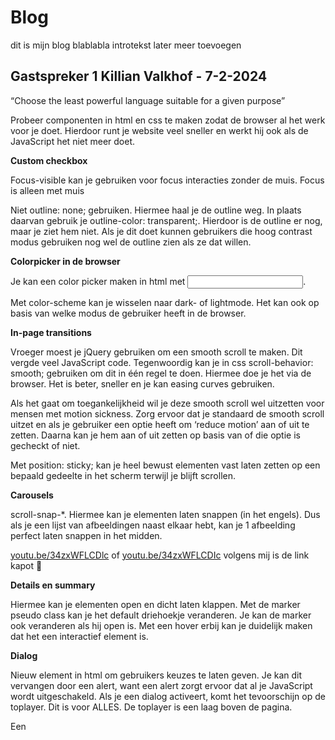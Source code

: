 # Blog

dit is mijn blog blablabla introtekst later meer toevoegen

## Gastspreker 1 Killian Valkhof - 7-2-2024

“Choose the least powerful language suitable for a given purpose”

Probeer componenten in html en css te maken zodat de browser al het werk voor je doet. Hierdoor runt je website veel sneller en werkt hij ook als de JavaScript het niet meer doet.

**Custom checkbox**

Focus-visible kan je gebruiken voor focus interacties zonder de muis. Focus is alleen met muis

Niet outline: none; gebruiken. Hiermee haal je de outline weg. In plaats daarvan gebruik je outline-color: transparent;. Hierdoor is de outline er nog, maar je ziet hem niet. Als je dit doet kunnen gebruikers die hoog contrast modus gebruiken nog wel de outline zien als ze dat willen.

**Colorpicker in de browser**

Je kan een color picker maken in html met <input type=”color”>.

Met color-scheme kan je wisselen naar dark- of lightmode. Het kan ook op basis van welke modus de gebruiker heeft in de browser.

**In-page transitions**

Vroeger moest je jQuery gebruiken om een smooth scroll te maken. Dit vergde veel JavaScript code. Tegenwoordig kan je in css scroll-behavior: smooth; gebruiken om dit in één regel te doen. Hiermee doe je het via de browser. Het is beter, sneller en je kan easing curves gebruiken.

Als het gaat om toegankelijkheid wil je deze smooth scroll wel uitzetten voor mensen met motion sickness. Zorg ervoor dat je standaard de smooth scroll uitzet en als je gebruiker een optie heeft om ‘reduce motion’ aan of uit te zetten. Daarna kan je hem aan of uit zetten op basis van of die optie is gecheckt of niet.

Met position: sticky; kan je heel bewust elementen vast laten zetten op een bepaald gedeelte in het scherm terwijl je blijft scrollen.

**Carousels**

scroll-snap-\*. Hiermee kan je elementen laten snappen (in het engels). Dus als je een lijst van afbeeldingen naast elkaar hebt, kan je 1 afbeelding perfect laten snappen in het midden.

[youtu.be/34zxWFLCDlc](http://youtu.be/34zxWFLCDlc) of [youtu.be/34zxWFLCDIc](http://youtu.be/34zxWFLCDIc) volgens mij is de link kapot 🤢

**Details en summary**

Hiermee kan je elementen open en dicht laten klappen. Met de marker pseudo class kan je het default driehoekje veranderen. Je kan de marker ook veranderen als hij open is. Met een hover erbij kan je duidelijk maken dat het een interactief element is.

**Dialog**

Nieuw element in html om gebruikers keuzes te laten geven. Je kan dit vervangen door een alert, want een alert zorgt ervoor dat al je JavaScript wordt uitgeschakeld. Als je een dialog activeert, komt het tevoorschijn op de toplayer. Dit is voor ALLES. De toplayer is een laag boven de pagina.

Een <dialog> moet je wel alles zelf maken. Een sluitknop staat er bijvoorbeeld niet standaard op. Die moet je allemaal zelf erin zetten. Hetzelfde geld voor positionering en andere styling. Je kan de achtergrond ook stylen met backdrop-filter. Hiermee kan je de achtergrond blurren, donkerder maken etc.

**Container queries**

Container queriues zijn net als mediaqueries, maar ze kijken naar de breedte van de container waar het element in zit inplaats van de hele pagina.

**:has() selector**

Je kan hiermee checken of iets is aangevinkt bijvoorbeeld. Als het is aangevinkt doet het iets. Het is een soort van if else statement van JS in CSS. Meer hier te lezen: https://polypane.app/where-is-has/

**Stop using JS in the future…**

Dit zijn een aantal features die nog niet helemaal klaar zijn, maar in de toekomst hopelijk overal supported is.

-   Met field-sizing kan je een input of textarea breder/groter maken op basis van de hoeveelheid tekst.
-   Met grid-template-rows: masonry; kan je een grid maken kan je een grid maken en elementen automatisch laten vullen. Je kan zien hoe het wordt gebruikt op de Pinterest website.
-   Met <selectlist> kan je alles aanpassen aan een dropdown menu. Je kan bij wijze van zelf een grid maken als het de selectlist open klapt.
-   Scroll driven animations. Hiermee kan je zonder JavaScript dingen laten doen op basis van de scroll positie. Je kan dus rechtsboven scrollen, en linksonder iets laten animeren.

Korte reflectie:

Het eerste wat ik dacht na deze lezing was: “holy shit!”. Ik hoorde hiervoor al dat developers heel graag naar een conferentie willen gaan waar Killian spreekt, en ik begrijp dat nu volledig. Ik vond de informatie die hij met ons deelde extreem waardevol en ook een hele goede boodschap.

Het idee van de lezing was om technieken te laten zien die heel veel mensen in JavaScript doen, maar dat je die heel goed ook in HTML en CSS kan doen. De reden waarom je niet zo snel JS in wil springen is omdat je site meer moet laden als je JS gebruikt. Met een paar functies zal dat niet een groot probleem zijn, maar hoe groter je project wordt en hoe meer JS je toevoegd, kan het zeker oplopen tot een tragere website. Daarom is het een goede standaard om alles wat je kan doen in CSS ook echt daadwerkelijk in CSS te doen. De ironie van deze lezing is natuurlijk dat ik nog veel wil leren in JS, dus op een bepaalde manier is het niet handig voor mij om nòg minder JS te gebruiken ;). Maar zonder grapjes, dit was een extreem waardevolle lezing en je merkt gelijk dat Killian weet waar hij het over heeft en enorm veel passie heeft voor web development.

De twee technieken die mij het meest opvielen waren de dialogs en :has() selectors. De dialog sprak me aan want ik had geen idee dat dit mogelijk was zonder JS. Ik wist wel van een alert af, maar ik had geen idee dat je dus in principe je eigen alert kan maken en die stylen op de manier hoe jij wil. De :has() selector was ook verbazend voor mij. Hoe ik het begreep kan je dus checken of een element iets heeft en op basis daarvan iets laten gebeuren. Dat klinkt verdacht veel als een if else statement… Ik moet zelf nog meer researchen voor deze selector, maar dit lijkt me echt een enorm handige feature om te gebruiken.

Dus in conclusie, een enorm waardevolle lezing waar ik zeker wat aan heb gehad. Ondanks dat het wat uitliep en mijn concentratie aan het eind een beetje verloor, was het zeker een lezing die ik niet snel zal vergeten!

## Gastspreker 2 Fenna de Wilde - 14-2-2024

Creative frontend designer

**Toegankelijkheid**

Niemand in bedrijven geeft om toegankelijkheid, ookal is het heel belangrijk.

Dingen om altijd toe te passen:

-   focus state
-   aria attr
-   toegankelijke carrousel
-   focus guards

**Focus state**

Met een focusstate kan je je website laten gebruiken door mensen die geen muis gebruiken. Met focus-visible registreerd alleen als je met tab iets selecteert.

Je kan een globale focus styling geven aan de hele site, en dan bij specifieke elementen een meer custom styling toe te voegen waar nodig.

**Aria attributes**

Met een aria-label kan je een soort alt tekst toevoegen aan elementen die dat niet kunnen hebben. Bijvoorbeeld een button met alleen een icoon. Met een aria-label kunnen screenreaders de button voorlezen.

Aria-controls

Aria-expanded geeft aan of iets open of dicht is geklapt. Denk aan bijvoorbeeld een dropdown of een hamburger menu. Het schakelt tussen twee states “true” en “false”.

Met aria-live kan je dynamische elementen laten lezen door screenreaders.

**Carrousels**

Als je de carrousel een role=”region” of het element <section> gebruikt en een ariaroledescription=”carousel” geeft dan kan je screenreader uitlezen dat je in een carrousel bent.

Als een slide niet zichtbaar is op het scherm, moet deze verborgen wordenv oor alle gebruikers door aria-hidden=”true” aan de wrapper van de slide toe te voegen en tabindex=”1” aan alle children die focusable zijn.

Vermijdt het gebruik van li elements voor slides. De leest de screenreader eerst alle list items voor. Als je dan een paar niet zichtbaar maakt worden die niet opgelezen terwijl je dat wel wil. Gebruik iets anders (section, divs) zodat alles wel netjes wordt opgelezen.

De carousel controls moeten ook aria-labels krijgen zodat screenreaders die ook kunnen oplezen.

**Focus guards**

Zorg ervoor dat als je een dialog met een close button hebt, dat je focus niet naar de close button gaat als de dialog niet open is. Maar wanneer je via een button de dialog opent wil je dat je focus direct verandert naar de close button. Hiermee zorg je ervoor dat de gebruiker niet gedisorienteerd raakt.

**Kleurcontrast**

Zorg ervoor dat er voldoende kleurcontrast in je website zit zodat mensen met zichtproblemen je website goed kunnen gebruiken. Er zijn tools en richtlijnen om te controleren of je kleurcontrasten goed genoeg zijn. Met chrome devtools krijg je bijvoorbeeld een vinkje op een element als het voldoende kleurcontrast heeft.

**Lettergroottes**

Het is ook belangrijk de juiste lettergrootte te gebruiken om vermoeiende ogen te voorkomen. De standaardregel is om minstens 16 pixels lettergrootte te gebruiken.

**Lijnlengtes**

Voor optimale leesbaarheid is een regellengte van 50 tot 75 tekens, inclusief spaties, ideaal. Zorg ervoor dat je een maximale regellengte hebt zodat het niet stretched op een heel breed scherm.

**Alt-text**

Zorg dat je altijd een goede alt-text toevoegd aan een afbeelding.

**Semantische code**

Schrijf semantisch correcte HTML code!

**Andere dingen die je kan doen…**

-   Skip to content button
-   Prefers-reduced-motion
-   Alle autoplay videos moeten gepauzeerd kunnen worden
-   Zelf een screenreader gebruiken

Korte reflectie:

Fenna’s lezing ging volledig over toegankelijkheid en hoe je dat toepast op je websites. Ze heeft veel technieken laten zien hoe je met HTML en CSS je website een stuk toegankelijker kan maken. Op school leren we een beetje hoe je websites toegankelijk maakt, maar deze lezing ging een stuk meer in detail.

Wat ik vooral merkte was dat er veel hidden features zijn die je gewoon even moet weten om je site iets toegankelijker te maken. Bijvoorbeeld als het gaat om een focus state. Normaal gesproken gebruik je de :focus selector om je focus state te stylen. Dit is alleen niet helemaal wat je wil, omdat hij ook de focus state activeert wanneer je op je muis ergens hebt geklikt wat focusable is. Wat je eigenlijk wil is focus-visible gebruiken. Hiermee focus je alleen op dingen als je het met tab hebt geselecteerd.

Voor mij waren de aria attributes en carrousel wel het lastigst te begrijpen. Ik snap het idee van een aria attribute wel. Met een aria-label kan je bijvoorbeeld een soort alt-text toevoegen aan elk element wat je wil. Dit is een must voor buttons zonder tekst bijvoorbeeld. Maar dan heb je ook nog aria-controls, expanded en live waarvan ik niet helemaal begeep wat ze deden. Bij carrousels ging ze ook erg in detail over roles en roledescriptions, maar ik kon het na een tijdje niet echt meer volgen helaas. Als het gaat om aria-attributes moet ik zelf nog even verder gaan researchen dus.

De algemene boodschap van de lezing vond ik ook erg goed. Ze werkt in een omgeving waar toegankelijkheid een bijzaak is. Het is voor de meeste developers helaas niet heel belangrijk en bij sommige opdrachtgevers ook niet. Fenna is heeft heel veel passie voor het maken van websites waar IEDEREEN van kan genieten. Ik vind dat heel nobel en ik ben blij dat ze in deze lezing hierover kon spreken.

## Gastspreker 3 Jeffrey Arts - 28-2-2024

Ontwerper / Kunstenaar / Front-end developer

**Deployment**

Lokale omgevingen en server

Jeffrey heeft een script gemaakt waarmee hij snel een project kan deployen.

**Toolbox workflow**

Met de toolbox die Jeffrey heeft ontwikkelt kan hij complexe 3D vormen en andere effecten maken zonder dat hij zorgen hoeft te maken over andere dingen zoals routing. Deze effecten kan hij dan heel makkelijk integreren in zijn eigen projecten

**CSS glitch**

Als je in CSS een div in de Z as roteert door een afbeelding, krijg je in elke browser een ander effect. Het ziet er in elke browser heel vreemd uit op een andere manier. Dit laat zien dat niet elke browser hetzelfde werkt.

**Andere toolbox dingen**

Jeffrey kan met isometrische 3D objecten in zijn toolbox leuke dingen doen. Door het perspectief te veranderen op hetzelfde object kan hij verschillende interessante vormen mee maken. Hiermee heeft hij bijvoorbeeld de covidster gemaakt. Hiervan heeft hij er ook 700+ geschilderd.

Hij heeft ook een website waarmee je sculpturen kan maken die hij dan kan realiseren in beton.

Try → fail → new truth → succeed

of

Try → reflect → new truth

Jeffrey’s webdevelopment ecosystem:

-   From [localhost](http://localhost) to the web in under 5 minutes
-   Stick to core technologies as much as possible
-   Create tools that support personal workflow

Het advies is dus, creeër je eigen ecosysteem. Kies bewust je framework en voor een reden. Zorg ervoor dat je een robuuste manier hebt om je projecten te bouwen zodat je op de beste manier projecten kan realiseren.

**Korte reflectie**

Over het algemeen vond ik het een interessant verhaal, maar niet een heel ‘nuttig’ verhaal. Het ging vooral over wat hij heeft gemaakt en dat liet hij zien. Maar het was dus niet iets waar ik veel van kon opsteken en zelf wat van kon toepassen in mijn eigen projecten. Ik kan niet na deze lezing ineens een eigen 3D tool ontwikkelen. Er was ook een beetje een mis-match van tools die wij gebruiken en die Jeffrey gebruikt. Jeffrey gebruikt namelijk enorm veel libraries en frameworks voor al zijn werk, terwijl wij juist leren om te werken zonder. Daarom vond ik het toch lastig om iets waardevols uit deze lezing te krijgen.

Uiteraard vind ik _wat_ hij heeft gemaakt enorm cool. Het lijkt meer dat hij echt een kunstenaar first is en gebruikt hij programmeren als een tool. Hij heeft bijvoorbeeld een toolboxje waarmee hij 3D vormen kan maken. Die 3D objecten worden orthografisch weergegeven. Dit betekent dat ze geen verdwijnpunt hebben, dus geen perspectief en dus eigenlijk altijd als een 2D object worden gezien. Hij heeft dus een één of andere complexe kubusvorm gemaakt die je op oneindig veel perspectieven kan bekijken waardoor je telkens een andere 2D vorm maakt. Hier heeft hij dus 700+ schilderijtjes van gemaakt.

Het belangrijkste wat ik hieruit heb opgestoken is dat je gewoon dingen moet maken omdat je het leuk vind. Jeffrey heeft allerlei projecten gemaakt die veel tijd kosten en misschien compleet nutteloos zijn voor de meeste mensen, maar hij doet het omdat hij er voldoening uit krijgt. En daar sta ik compleet achter. Tegenwoordig moet _alles_ een reden hebben. Waarom deze button? Waarom dit logo op deze manier? Waarom deze kleur? WAAROM NIET???? Waarom mogen we niet iets maken omdat we dat gewoon leuk vinden? Natuurlijk niet altijd, maar af en toe een beetje eigen saus creeëren geeft gewoon een meer persoonlijke touch.

## Gastspreker 4 Nils Binder - 6-3-2024

Van 9elements

**3 units bij 9elements**

-   Communication design (corporate identity - print etc. Non coding designers)
-   Product development (big projects - data vis, banking clients etc)
-   Web development (frontend, small to medium sized websites)

Deze drie units werken samen om mooie projecten te realiseren.

**Wrapper element (aka container)**

A wrapper sets a:

-   max width for the content
-   padding for the content
-   centers content

Originele manier om een wrapper te stylen:

.wrapper {

max-width: 75rem;

margin: 0 auto;

max-width: 0 1.5rem;

}

Korter:

.wrapper {

width: min(100% - 3rem, 75rem)

margin-inline: auto;

}

Korter maar minder leesbaar:

.wrapper {

margin-inline: max(1.5rem, ((100% - 75rem) / 2));

}

Vroeger maakte we website layouts in photoshop. Tegenwoordig kan je dit veel beter in een software als Figma doen. Dit is omdat Figma speciaal gemaakt is voor webdesign. Dingen als layouts en shadows lijken heel erg op de manier hoe CSS het ook doet.

In Figma maken we vaste designs. Hierdoor kan je perongeluk automatisch ook statische websites maken terwijl je JUIST veel meer flexibelere websites kan maken.

In CSS you have ALOT of viewport units which you can use. In Figma theres no way to use any of these. In figma you only have pixels, % and rem.

**Optional column technique**

Je kan veel creatievere en interessante grids maken die niet altijd exact hetzelfde eruit zien op elke grootte. Met optional grids kan je extra grid cellen toevoegen die niet altijd gebruikt worden (witruimte), maar wel gebruiken KUNNEN worden. Bijvoorbeeld wanneer je de pagina groter of kleiner maakt.

Op deze website zie je een goed voorbeeld hiervan: [dasruhrgebiet.de](http://dasruhrgebiet.de)

Als je een website maakt, maak gebruik van de ruimte die je hebt! Als je een groot scherm hebt wil je gebruik maken van de extra ruimte die je hebt. Je kan bijvoorbeeld de navigation verplaatsen naar links of de headlines uitvergroten.

[bryck.com](http://bryck.com)

**Korte reflectie+**

## Gastspreker 5 Jeremy Keith - 14-3-2024

Declarative Design

**Music**

Two different approaches:

-   **Classical:** A classical musician makes music using notes. It’s very deliberate and specific
-   **Jazz:** Much more improvised

**Programming**

Two different approaches:

-   Imperative programming: Give the computer instructions which it will then execute in order.
-   Declarative programming: You only declare the output and the computer will figure out how to get there. SQL is an example of this type of programming.

HTML is declarative. This is because it is domain specific.

CSS is declarative. This is because every line you write in CSS is a suggestion.

Javascript is imperative. You are not bound to a specific vocabulary.

In declarative programming, if you make a mistake, the browser will ignore the mistake and continue with the rest of the code. In imperative programming if you make a single mistake, it will stop and give you an error.

Declarative languages can only be used in specific places and you have a lot more leeway if you make mistakes.

Imperative languages are able to be used in many places.

**Example of an imperative mindset:**

You could make an entirely functional button in JS, but you wouldn’t do it because HTML gives it to you for free. So listen to this quote:

> Javascript should only do what only javascript can do

Declarative programming could feel like giving up control beause you would give agency to the browser instead of yourself. Imperative programming is definitely more of the developer being in control.

**Declarative in CSS**

If using pixels instead of rems and padding-left instead of padding-inline-start, you would program a lot more imperative. You are then dictating what shows up on screen for the end user. If the user is using a language which reads from right to left or has a different standard font size the website would not show up correctly for the user.

[utopia.fyi](http://utopia.fyi)

These days in CSS you have a lot of functions like calc(), clamp, min and max etc. which you could use to create great responsive designs. You shouldn’t want to have complete control all the time, let the computer do the calculations. You should set the guard rails yourself and then let the browser do the rest of the work filling in the gaps.

> Be the browser’s mentor, not its micromanage

[buildexcellentwebsit.es](http://buildexcellentwebsit.es)

Is declarative better than imperative? It depends…

-   Culture: depending on the workspace culture, you could have a imperative culture (be here on time, perfect schedules) or more declarative (I don’t care how you do it, but have this task done at the end of the week)
-   Thinking:
    -   Analytical thinking. Understand the whole by analysing the individual bits.
    -   Systems thinking. Thinking more broadly and looking at the whole.
-   Design systems: most design systems are more akin to analytical thinking.

An imperative designer would style 3 buttons of the same family by declaring each color and style individually.

A declarative designer would say: the border should be 20% lighter than the background colour

It also depends on the medium. Things like print, native app and os-specific things you might want to use an imperative approach.

But on the world wide web, it is probably a safe bet that you should be thinking more declaratively.

Responsive design is more of a conversation with the user instead of dictating the user.

## Gastspreker(s) 6 Marieke en Pim - 3-4-2024

Van Digitaal toegankelijk.

**Situationele beperkingen**

-   Je kijkt een filmpje in de trein zonder geluid
-   Je kan je scherm niet zien omdat de zon erop schijnt

**Tijdelijke beperkingen**

-   Je breekt je arm en nu kan je niet meer je muis gebruiken voor een paar maanden

**Permanente beperkingen**

-   ADHD
-   Blind
-   Doof
-   Etc...

Stel jezelf de vraag: 'wie sluit je uit' als je aan een project werkt. Je kan best een flitsende website maken, maar iemand met epilepsie wil daar niet op komen natuurlijk.

**Wat is digitale toegankelijkheid**

WCAG is Web Content Accessibility Guidelines. Die geven aan wat je moet doen om een website toegankelijk te maken.

4 hoofdonderwerpen

P.O.U.R.:
-   perceivable
-   operable
-   understandable
-   robust

4 hele belangrijke

-   audio control
    -   audio van langer dan 3 seconden moet je kunnen pauzeren of stoppen
-   no keyboard trap
    -   Wanneer je met het toetsenbord navigeert mag je niet vast komen te zitten
-   pause stop hide
    -   alle bewegende, knipperende, scrollende elementen die: automatisch starten, langer dan 5s duren en parallel aan andere content getooond; wordt moet gepauzeerd of gestopt kunnen worden
-   three flashes or below threshold
    -   Er mag geen enkel element 3 keer of meer binnen een seconde flitsen

**Wat kan je hieraan doen?**

- P.O.U.R.
- Stel deze vragen:
    - Kan deze content door iedereen worden waargenomen? (percievable)
    - Kan de content door iedereen bereikt en gebruikt worden? (operable)
    - Kan deze content door iedereen begrepen worden? (understandable)
    - Is de techniek achter mijn digitale product semantisch correct opgebouwd? (robust)
- Beluister jouw digitale product eens met een schermlezer!
- Ga door je website heen zonder muis
- Test met je doelgroep

## Gastspreker Rosa Schuurmans - 10-4-2024

**Circuit bending**

De creatieve manipulatie van ciruits in elektronische apparaten om nieuwe muziek- of visuele instrumenten te creëren.

In principe maak je van bestaande (elektronische) spullen iets anders.

Circuit bending is het begin van de elektronische kunst / unstable media.

Circuit bending is te vergelijken met inspect element. Eigenlijk kijk je naar iets wat bestaat (website) en kijk je hoe het werkt en je kan vanalles aanpassen wat erin zit.

> De status-quo niet per definitie accepteren
